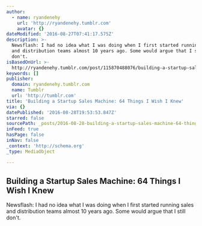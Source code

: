 ```yaml
---
author:
  - name: ryandenehy
    url: 'http://ryandenehy.tumblr.com'
    avatar: {}
dateModified: '2016-08-27T07:41:17.575Z'
description: >-
  Newsflash: I had no idea what I was doing when I first started running sales
  and distribution teams almost 10 years ago. Some would argue that I still
  don't.
isBasedOnUrl: >-
  http://ryandenehy.tumblr.com/post/115870488076/building-a-startup-sales-machine-64-things-i-wish?utm_content=bufferc21ed&utm_medium=social&utm_source=linkedin.com&utm_campaign=buffer
keywords: []
publisher:
  domain: ryandenehy.tumblr.com
  name: Tumblr
  url: 'http://tumblr.com'
title: 'Building a Startup Sales Machine: 64 Things I Wish I Knew'
via: {}
datePublished: '2016-08-28T19:53:53.847Z'
starred: false
sourcePath: _posts/2016-08-28-building-a-startup-sales-machine-64-things-i-wish-i-knew.md
inFeed: true
hasPage: false
inNav: false
_context: 'http://schema.org'
_type: MediaObject

---
```

<article style=""><h1>Building a Startup Sales Machine: 64 Things I Wish I Knew</h1><p>Newsflash: I had no idea what I was doing when I first started running sales and distribution teams almost 10 years ago. Some would argue that I still don't.</p></article>